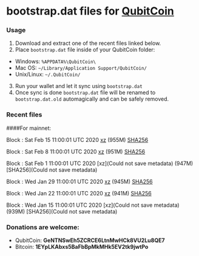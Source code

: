 # bootstrap.dat files for [QubitCoin](https://qubitcoin.cc/)

### Usage

1. Download and extract one of the recent files linked below.
2. Place `bootstrap.dat` file inside of your QubitCoin folder:
 - Windows: `%APPDATA%\QubitCoin\`
 - Mac OS: `~/Library/Application Support/QubitCoin/`
 - Unix/Linux: `~/.QubitCoin/`
3. Run your wallet and let it sync using `bootstrap.dat`
4. Once sync is done `bootstrap.dat` file will be renamed to `bootstrap.dat.old` automagically and can be safely removed.

### Recent files

####For mainnet:

Block : Sat Feb 15 11:00:01 UTC 2020 [xz](https://transfer.sh/mX2e5/bootstrap.dat.20200215.tar.xz) (955M) [SHA256](https://transfer.sh/Zz87t/sha256.txt)

Block : Sat Feb  8 11:00:01 UTC 2020 [xz](https://transfer.sh/MIvWU/bootstrap.dat.20200208.tar.xz) (951M) [SHA256](https://transfer.sh/zAFdO/sha256.txt)

Block : Sat Feb  1 11:00:01 UTC 2020 [xz](Could not save metadata) (947M) [SHA256](Could not save metadata)

Block : Wed Jan 29 11:00:01 UTC 2020 [xz](https://transfer.sh/ABJc5/bootstrap.dat.20200129.tar.xz) (945M) [SHA256](https://transfer.sh/IP5Su/sha256.txt)

Block : Wed Jan 22 11:00:01 UTC 2020 [xz](https://transfer.sh/L2RP9/bootstrap.dat.20200122.tar.xz) (941M) [SHA256](https://transfer.sh/MhXqK/sha256.txt)

Block : Wed Jan 15 11:00:01 UTC 2020 [xz](Could not save metadata) (939M) [SHA256](Could not save metadata)

### Donations are welcome:

- QubitCoin: **GeNTNSwEh5ZCRCE6LtnMwHCk8VU2Lu8QE7**
- Bitcoin: **1EYpLKAbxs5BaFbBpMkMHk5EV2tk9jwtPo**
